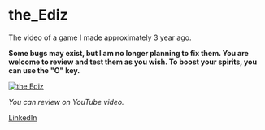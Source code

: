 # the_Ediz
The video of a game I made approximately 3 year ago.


**Some bugs may exist, but I am no longer planning to fix them. You are welcome to review and test them as you wish. To boost your spirits, you can use the "O" key.**

[![the Ediz](https://img.youtube.com/vi/aNq50idmfHQ/0.jpg)](https://www.youtube.com/watch?v=aNq50idmfHQ)

*You can review on YouTube video.*

[LinkedIn](www.linkedin.com/in/scarybrownie)
